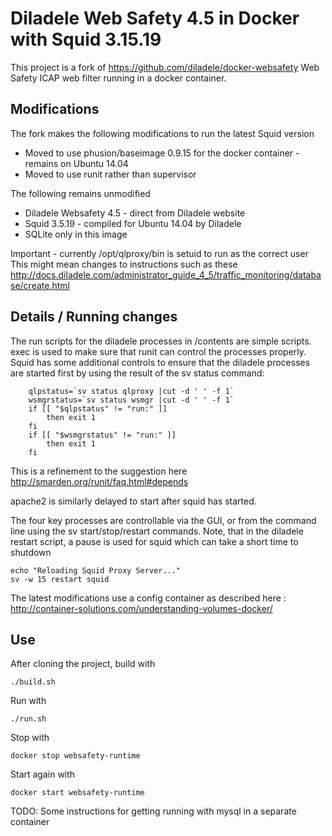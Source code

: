 Diladele Web Safety 4.5 in Docker with Squid 3.15.19
=============================================

This project is a fork of https://github.com/diladele/docker-websafety  Web Safety ICAP web filter running in a docker container.

Modifications
-------------

The fork makes the following modifications to run the latest Squid version

 - Moved to use phusion/baseimage 0.9.15 for the docker container - remains on Ubuntu 14.04
 - Moved to use runit rather than supervisor

The following remains unmodified

 - Diladele Websafety 4.5 - direct from Diladele website
 - Squid 3.5.19 - compiled for Ubuntu 14.04 by Diladele
 - SQLite only in this image

Important - currently /opt/qlproxy/bin is setuid to run as the correct user
This might mean changes to instructions such as these http://docs.diladele.com/administrator_guide_4_5/traffic_monitoring/database/create.html


Details / Running changes
-------
The run scripts for the diladele processes in /contents are simple scripts.  exec is used to make sure that runit can control the processes properly.
Squid has some additional controls to ensure that the diladele processes are started first by using the result of the sv status command:

        qlpstatus=`sv status qlproxy |cut -d ' ' -f 1`
        wsmgrstatus=`sv status wsmgr |cut -d ' ' -f 1`
        if [[ "$qlpstatus" != "run:" ]]
		    then exit 1
	    fi
	    if [[ "$wsmgrstatus" != "run:" ]]
		    then exit 1
	    fi

This is a refinement to the suggestion here http://smarden.org/runit/faq.html#depends

apache2 is similarly delayed to start after squid has started.

The four key processes are controllable via the GUI, or from the command line using the sv start/stop/restart commands.
Note, that in the diladele restart script, a pause is used for squid which can take a short time to shutdown

    echo "Reloading Squid Proxy Server..."
    sv -w 15 restart squid

The latest modifications use a config container as described here : http://container-solutions.com/understanding-volumes-docker/ 


Use
---
After cloning the project, build with

    ./build.sh

Run with

    ./run.sh

Stop with

    docker stop websafety-runtime

Start again with

    docker start websafety-runtime

TODO:
Some instructions for getting running with mysql in a separate container

